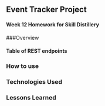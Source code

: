## Event Tracker Project

#### Week 12 Homework for Skill Distillery

###Overview

#### Table of REST endpoints

### How to use

### Technologies Used

### Lessons Learned
